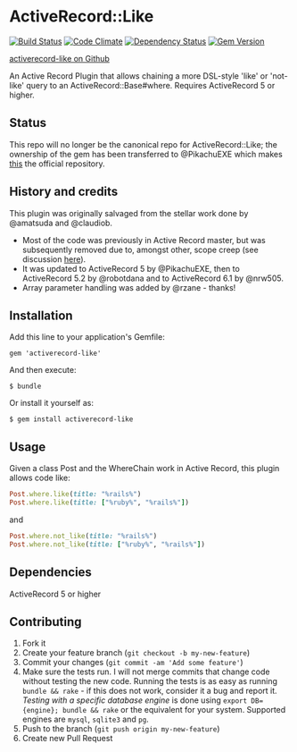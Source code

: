# ActiveRecord::Like

[![Build Status](https://travis-ci.org/ReneB/activerecord-like.png?branch=master)](https://travis-ci.org/ReneB/activerecord-like)
[![Code Climate](https://codeclimate.com/github/ReneB/activerecord-like.png)](https://codeclimate.com/github/ReneB/activerecord-like)
[![Dependency Status](https://gemnasium.com/ReneB/activerecord-like.png)](https://gemnasium.com/ReneB/activerecord-like)
[![Gem Version](https://badge.fury.io/rb/activerecord-like.png)](http://badge.fury.io/rb/activerecord-like)

[activerecord-like on Github](https://github.com/ReneB/activerecord-like)

An Active Record Plugin that allows chaining a more DSL-style 'like' or 'not-like' query to an ActiveRecord::Base#where. Requires ActiveRecord 5 or higher.

## Status

This repo will no longer be the canonical repo for ActiveRecord::Like; the ownership of the gem has been transferred to @PikachuEXE which makes [this](https://github.com/PikachuEXE/activerecord-like) the official repository. 

## History and credits

This plugin was originally salvaged from the stellar work done by @amatsuda and @claudiob.
* Most of the code was previously in Active Record master, but was subsequently removed due to, amongst other, scope creep (see discussion [here](https://github.com/rails/rails/commit/8d02afeaee8993bd0fde69687fdd9bf30921e805)).
* It was updated to ActiveRecord 5 by @PikachuEXE, then to ActiveRecord 5.2 by @robotdana and to ActiveRecord 6.1 by @nrw505.
* Array parameter handling was added by @rzane - thanks!

## Installation

Add this line to your application's Gemfile:

    gem 'activerecord-like'

And then execute:

    $ bundle

Or install it yourself as:

    $ gem install activerecord-like

## Usage

Given a class Post and the WhereChain work in Active Record, this plugin allows code like:

```ruby
Post.where.like(title: "%rails%")
Post.where.like(title: ["%ruby%", "%rails%"])
```

and

```ruby
Post.where.not_like(title: "%rails%")
Post.where.not_like(title: ["%ruby%", "%rails%"])
```

## Dependencies
ActiveRecord 5 or higher

## Contributing

1. Fork it
2. Create your feature branch (`git checkout -b my-new-feature`)
3. Commit your changes (`git commit -am 'Add some feature'`)
4. Make sure the tests run. I will not merge commits that change code without testing the new code. Running the tests is as easy as running `bundle && rake` - if this does not work, consider it a bug and report it. *Testing with a specific database engine* is done using `export DB={engine}; bundle && rake` or the equivalent for your system. Supported engines are `mysql`, `sqlite3` and `pg`.
5. Push to the branch (`git push origin my-new-feature`)
6. Create new Pull Request
